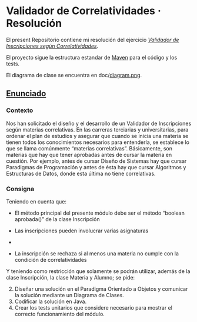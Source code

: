 # Validador de Correlatividades · Resolución

El present Repositorio contiene mi resolución del ejercicio [_Validador de Inscripciones según Correlatividades_](https://drive.google.com/file/d/1E0AkjwbHcVpNJblj-ff5ARekCbcqMGo8/view).

El proyecto sigue la estructura estandar de [Maven](https://maven.apache.org/) para el código y los tests.

El diagrama de clase se encuentra en doc/[diagram.png](./doc/diagram.png).

## [Enunciado](https://drive.google.com/file/d/1E0AkjwbHcVpNJblj-ff5ARekCbcqMGo8/view)
### Contexto
Nos han solicitado el diseño y el desarrollo de un Validador de Inscripciones según materias correlativas.
En las carreras terciarias y universitarias, para ordenar el plan de estudios y asegurar que cuando se inicia
una materia se tienen todos los conocimientos necesarios para entenderla, se establece lo que se llama
comúnmente “materias correlativas”. Básicamente, son materias que hay que tener aprobadas antes de
cursar la materia en cuestión. Por ejemplo, antes de cursar Diseño de Sistemas hay que cursar Paradigmas
de Programación y antes de ésta hay que cursar Algoritmos y Estructuras de Datos, donde esta última no
tiene correlativas.

### Consigna
Teniendo en cuenta que:
- El método principal del presente módulo debe ser el método “boolean aprobada()” de la clase
Inscripción

- Las inscripciones pueden involucrar varias asignaturas
- 
- La inscripción se rechaza si al menos una materia no cumple con la condición de correlatividades

Y teniendo como restricción que solamente se podrán utilizar, además de la clase Inscripción, la clase
Materia y Alumno; se pide:

2. Diseñar una solución en el Paradigma Orientado a Objetos y comunicar la solución mediante un
   Diagrama de Clases.
2. Codificar la solución en Java.
3. Crear los tests unitarios que considere necesario para mostrar el correcto funcionamiento del
   módulo.